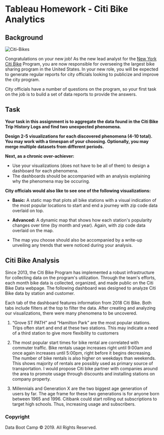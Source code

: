 # Tableau Homework - Citi Bike Analytics


## Background

![Citi-Bikes](Images/citi-bike-station-bikes.jpg)

Congratulations on your new job! As the new lead analyst for the [New York Citi Bike](https://en.wikipedia.org/wiki/Citi_Bike) Program, you are now responsible for overseeing the largest bike sharing program in the United States. In your new role, you will be expected to generate regular reports for city officials looking to publicize and improve the city program.

City officials have a number of questions on the program, so your first task on the job is to build a set of data reports to provide the answers.

## Task

**Your task in this assignment is to aggregate the data found in the Citi Bike Trip History Logs and find two unexpected phenomena.** 

**Design 2-5 visualizations for each discovered phenomena (4-10 total). You may work with a timespan of your choosing. Optionally, you may merge multiple datasets from different periods.** 

**Next, as a chronic over-achiever:**

* Use your visualizations (does not have to be all of them) to design a dashboard for each phenomena.
* The dashboards should be accompanied with an analysis explaining why the phenomena may be occuring. 

**City officials would also like to see one of the following visualizations:**

* **Basic:** A static map that plots all bike stations with a visual indication of the most popular locations to start and end a journey with zip code data overlaid on top.

* **Advanced:** A dynamic map that shows how each station's popularity changes over time (by month and year). Again, with zip code data overlaid on the map.

* The map you choose should also be accompanied by a write-up unveiling any trends that were noticed during your analysis.

## Citi Bike Analysis

Since 2013, the Citi Bike Program has implemented a robust infrastructure for collecting data on the program's utilization. Through the team's efforts, each month bike data is collected, organized, and made public on the Citi Bike Data webpage. The following dashboard was designed to analyze Citi Bike data by station and customer. 

Each tab of the dashboard features information from 2018 Citi Bike. Both tabs include filters at the top to filter the data. After creating and analyzing our visualizations, there were many phenomena to be uncovered.

1.	“Grove ST PATH” and “Hamilton Park” are the most popular stations. Trips often start and end at these two stations. This may indicate a need of a third station to give more flexibility to customers

2.	The most popular start times for bike rental are correlated with commuter traffic. Bike rentals usage increases right until 9:00am and once again increases until 5:00pm, right before it begins decreasing. The number of bike rentals is also higher on weekdays than weekends. This shows majority of rentals are possibly used as primary source of transportation. I would propose Citi bike partner with companies around the area to promote usage through discounts and installing stations on company property. 

3.	Millennials and Generation X are the two biggest age generation of users by far. The age frame for these two generations is for anyone born between 1965 and 1996. Citibank could start rolling out subscriptions to target high schools. Thus, increasing usage and subscribers. 


### Copyright

Data Boot Camp © 2019. All Rights Reserved.
